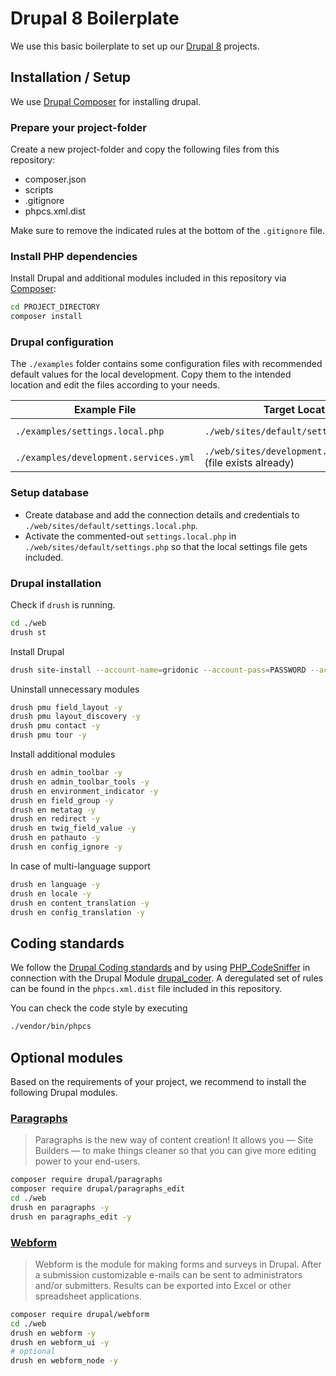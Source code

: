 # Drupal 8 Boilerplate

We use this basic boilerplate to set up our [Drupal 8](https://www.drupal.org/8) projects.

## Installation / Setup

We use [Drupal Composer](https://www.drupal.org/docs/develop/using-composer/using-composer-with-drupal) for installing drupal.

### Prepare your project-folder

Create a new project-folder and copy the following files from this repository:

* composer.json
* scripts 
* .gitignore
* phpcs.xml.dist

Make sure to remove the indicated rules at the bottom of the `.gitignore` file. 

### Install PHP dependencies

Install Drupal and additional modules included in this repository via [Composer](https://getcomposer.org/):

```bash
cd PROJECT_DIRECTORY
composer install
```  

### Drupal configuration

The `./examples` folder contains some configuration files with recommended default values for the local development.
Copy them to the intended location and edit the files according to your needs. 

| Example File | Target Location | Enable? |
| --- | --- | --- |
| `./examples/settings.local.php` | `./web/sites/default/settings.local.php` | **YES**, in `./web/sites/default/settings.php` |
| `./examples/development.services.yml` | `./web/sites/development.services.yml` (file exists already) | **YES**, in `./web/sites/default/settings.php` |

### Setup database

* Create database and add the connection details and credentials to `./web/sites/default/settings.local.php`.
* Activate the commented-out `settings.local.php` in `./web/sites/default/settings.php` so that the local settings file gets included.  

### Drupal installation

Check if `drush` is running.

```bash
cd ./web
drush st
```
    
Install Drupal

```bash
drush site-install --account-name=gridonic --account-pass=PASSWORD --account-mail=EMAIL_ADDRESS --site-name=PROJECT_NAME --site-mail=EMAIL_ADDRESS
```

Uninstall unnecessary modules

```bash
drush pmu field_layout -y
drush pmu layout_discovery -y
drush pmu contact -y
drush pmu tour -y
```

Install additional modules

```bash
drush en admin_toolbar -y
drush en admin_toolbar_tools -y
drush en environment_indicator -y
drush en field_group -y
drush en metatag -y
drush en redirect -y
drush en twig_field_value -y
drush en pathauto -y
drush en config_ignore -y
```    

In case of multi-language support

```bash
drush en language -y
drush en locale -y
drush en content_translation -y
drush en config_translation -y
```

## Coding standards

We follow the [Drupal Coding standards](https://www.drupal.org/docs/develop/standards/coding-standards) and by using [PHP_CodeSniffer](https://github.com/squizlabs/PHP_CodeSniffer) in connection with the Drupal Module
[drupal_coder](https://www.drupal.org/project/coder).
A deregulated set of rules can be found in the `phpcs.xml.dist` file included in this repository.

You can check the code style by executing

```bash
./vendor/bin/phpcs
```

## Optional modules

Based on the requirements of your project, we recommend to install the following Drupal modules.

### [Paragraphs](https://www.drupal.org/project/paragraphs)

> Paragraphs is the new way of content creation!
 It allows you — Site Builders — to make things cleaner so that you
 can give more editing power to your end-users.

```bash
composer require drupal/paragraphs
composer require drupal/paragraphs_edit
cd ./web
drush en paragraphs -y
drush en paragraphs_edit -y
```

### [Webform](https://www.drupal.org/project/webform)

> Webform is the module for making forms and surveys in Drupal. After
a submission customizable e-mails can be sent to administrators and/or
submitters. Results can be exported into Excel or other spreadsheet
applications.

```bash
composer require drupal/webform
cd ./web
drush en webform -y
drush en webform_ui -y
# optional
drush en webform_node -y
```
